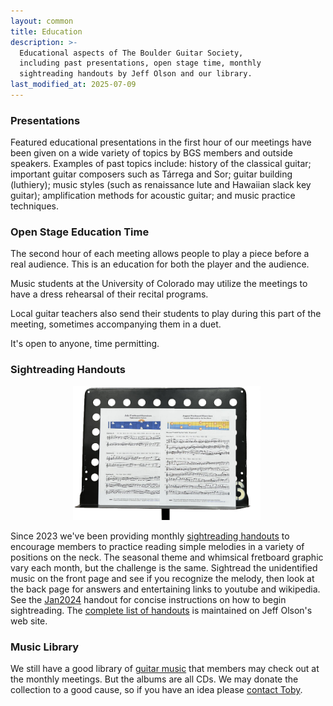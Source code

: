 ```yaml
---
layout: common
title: Education
description: >-
  Educational aspects of The Boulder Guitar Society,
  including past presentations, open stage time, monthly
  sightreading handouts by Jeff Olson and our library.
last_modified_at: 2025-07-09
---
```


### Presentations ###

Featured educational presentations in the first hour of our meetings have been given on a wide variety of topics by BGS members and outside speakers. Examples of past topics include: history of the classical guitar; important guitar composers such as Tárrega and Sor; guitar building (luthiery); music styles (such as renaissance lute and Hawaiian slack key guitar); amplification methods for acoustic guitar; and music practice techniques.

### Open Stage Education Time ###

The second hour of each meeting allows people to play a piece before a real audience.  This is an education for both the player and the audience.

Music students at the University of Colorado may utilize the meetings to have a dress rehearsal of their recital programs.

Local guitar teachers also send their students to play during this part of the meeting, sometimes accompanying them in a duet.

It's open to anyone, time permitting.

### Sightreading Handouts ###

<a href="https://jjolson.net/BGS/about.html"><img src="/pics/handout-stand-0.png" alt="HandoutStand" style="width: 300px;margin-left: 100px;"></a>

Since 2023 we've been providing monthly [sightreading handouts](https://jjolson.net/BGS/about.html) to encourage members to practice reading simple melodies in a variety of positions on the neck.  The seasonal theme and whimsical fretboard graphic vary each month, but the challenge is the same.  Sightread the unidentified music on the front page and see if you recognize the melody, then look at the back page for answers and entertaining links to youtube and wikipedia.  See the [Jan2024](https://jjolson.net/BGS/Jan2024.html) handout for concise instructions on how to begin sightreading.  The [complete list of handouts](https://jjolson.net/BGS/complete.html) is maintained on Jeff Olson's web site.

### Music Library ###

We still have a good library of <a href="/Library.html">guitar music</a> that members may check out at the monthly meetings.  But the albums are all CDs.  We may donate the collection to a good cause, so if you have an idea please <a href="Contact.html">contact Toby</a>.
